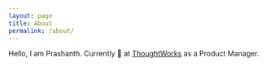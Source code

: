 ```yaml
---
layout: page
title: About
permalink: /about/
---
```


Hello, I am Prashanth.
Currently :briefcase: at [ThoughtWorks](https://www.ThoughtWorks.com) as a Product Manager.
